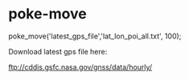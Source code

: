 # poke-move


poke_move('latest_gps_file','lat_lon_poi_all.txt', 100);

Download latest gps file here:

ftp://cddis.gsfc.nasa.gov/gnss/data/hourly/

